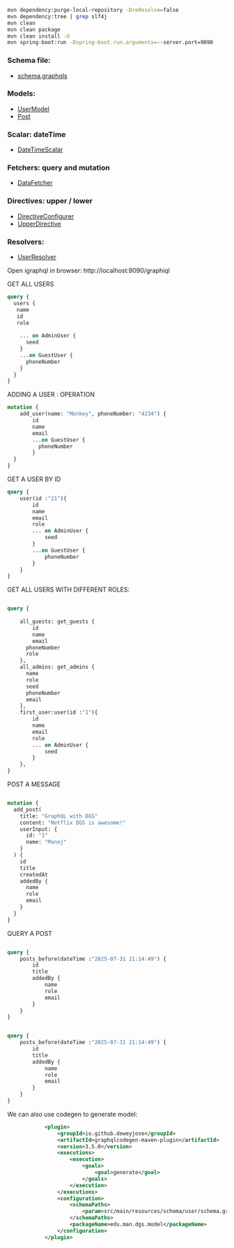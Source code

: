 
```bash
mvn dependency:purge-local-repository -DreResolve=false
mvn dependency:tree | grep slf4j
mvn clean
mvn clean package
mvn clean install -U
mvn spring-boot:run -Dspring-boot.run.arguments=--server.port=9090

```

### Schema file:
- [schema.graphqls](src/main/resources/schema/user/schema.graphqls)

### Models:
- [UserModel](src/main/java/edu/man/dgs/model/UserModel.java)
- [Post](src/main/java/edu/man/dgs/model/Post.java)

### Scalar: dateTime
- [DateTimeScalar](src/main/java/edu/man/dgs/utils/DateTimeScalar.java)

### Fetchers: query and mutation
- [DataFetcher](src/main/java/edu/man/dgs/query/DataFetcher.java)

### Directives: upper / lower
- [DirectiveConfigurer](src/main/java/edu/man/dgs/utils/DirectiveConfigurer.java)
- [UpperDirective](src/main/java/edu/man/dgs/utils/UpperDirective.java)

### Resolvers:
- [UserResolver](src/main/java/edu/man/dgs/utils/UserResolver.java)


Open igraphql in browser: http://localhost:9090/graphiql

GET ALL USERS
```graphql
query {
  users {
   name 
   id
   role 
    
    ... on AdminUser {
      seed
    }
    ...on GuestUser {
      phoneNumber
    }
  }
}
```

ADDING A USER : OPERATION

```graphql
mutation {
    add_user(name: "Monkey", phoneNumber: "4234") {
        id
        name
        email
        ...on GuestUser {
          phoneNumber
        }
  }
}
```

GET A USER BY ID

```graphql
query {
    user(id :"21"){
        id
        name
        email
        role
        ... on AdminUser {
            seed
        }
        ...on GuestUser {
            phoneNumber
        }
    }
}
```

GET ALL USERS WITH DIFFERENT ROLES: 

```graphql

query {
    
    all_guests: get_guests {
    	id
    	name
    	email
      phoneNumber
      role
    },
    all_admins: get_admins {
      name
      role
      seed
      phoneNumber
      email
    },
  	first_user:user(id :"1"){
        id
        name
        email
        role
        ... on AdminUser {
            seed
        }
    },
}

```

POST A MESSAGE

```graphql

mutation {
  add_post(
    title: "GraphQL with DGS"
    content: "Netflix DGS is awesome!"
    userInput: {
      id: "1"
      name: "Manoj"
    }
  ) {
    id
    title
    createdAt
    addedBy {
      name
      role
      email
    }
  }
}

```

QUERY A POST

```graphql

query {
    posts_before(dateTime :"2025-07-31 21:14:49") {
        id
        title
        addedBy {
            name
            role
            email
        }
    }
}
```

```graphql

query {
    posts_before(dateTime :"2025-07-31 21:14:49") {
        id
        title
        addedBy {
            name
            role
            email
        }
    }
}
```


We can also use codegen to generate model:

```xml
            <plugin>
                <groupId>io.github.deweyjose</groupId>
                <artifactId>graphqlcodegen-maven-plugin</artifactId>
                <version>3.5.0</version>
                <executions>
                    <execution>
                        <goals>
                            <goal>generate</goal>
                        </goals>
                    </execution>
                </executions>
                <configuration>
                    <schemaPaths>
                        <param>src/main/resources/schema/user/schema.graphqls</param>
                    </schemaPaths>
                    <packageName>edu.man.dgs.model</packageName>
                </configuration>
            </plugin>


```
